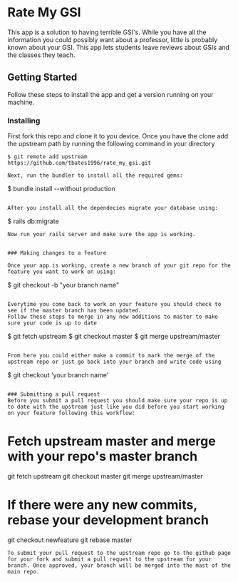 # Rate My GSI

This app is a solution to having terrible GSI's. While you have all the information you could possibly want about a professor, little is probably known about your GSI. This app lets students leave reviews about GSIs and the classes they teach. 

## Getting Started

Follow these steps to install the app and get a version running on your machine. 

### Installing

First fork this repo and clone it to you device. Once you have the clone add the upstream path by running the following command in your directory
```
$ git remote add upstream https://github.com/tbates1996/rate_my_gsi.git

Next, run the bundler to install all the required gems:
```
$ bundle install --without production
```

After you install all the dependecies migrate your database using:
```
$ rails db:migrate
```
Now run your rails server and make sure the app is working.


### Making changes to a feature

Once your app is working, create a new branch of your git repo for the feature you want to work on using:

```
$ git checkout -b "your branch name"

```

Everytime you come back to work on your feature you should check to see if the master branch has been updated.
Follow these steps to merge in any new additions to master to make sure your code is up to date
```
$ git fetch upstream
$ git checkout master
$ git merge upstream/master
```

From here you could either make a commit to mark the merge of the upstream repo or just go back into your branch and write code using
```
$ git checkout 'your branch name'
```

### Submitting a pull request
Before you submit a pull request you should make sure your repo is up to date with the upstream just like you did before you start working on your feature following this workflow:
```
# Fetch upstream master and merge with your repo's master branch
git fetch upstream
git checkout master
git merge upstream/master

# If there were any new commits, rebase your development branch
git checkout newfeature
git rebase master
```
To submit your pull request to the upstream repo go to the github page for your fork and submit a pull request to the upstream for your branch. Once approved, your branch will be merged into the mast of the main repo.
